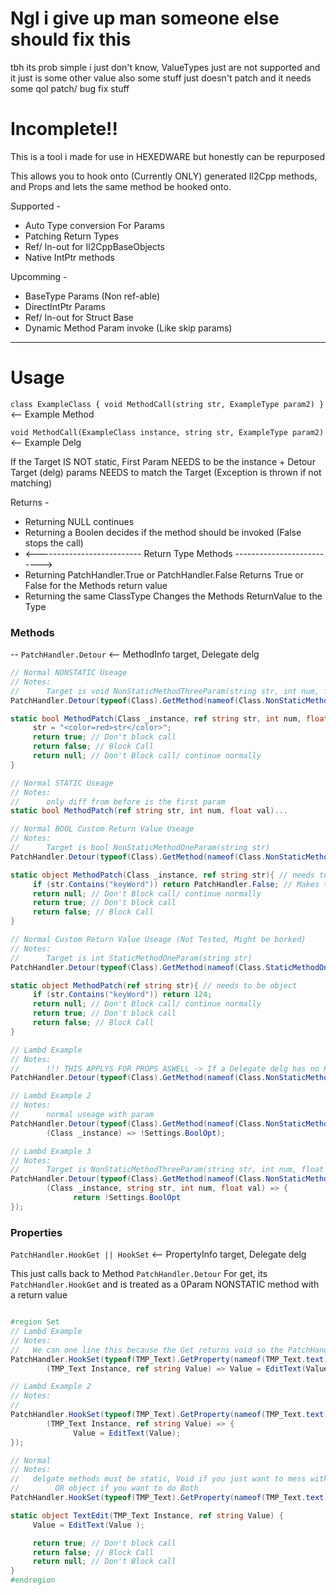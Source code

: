 # Ngl i give up man someone else should fix this
tbh its prob simple i just don't know, ValueTypes just are not supported and it just is some other value
also some stuff just doesn't patch
and it needs some qol patch/ bug fix stuff


# Incomplete!!

This is a tool i made for use in HEXEDWARE but honestly can be repurposed 

This allows you to hook onto (Currently ONLY) generated Il2Cpp methods, and Props
and lets the same method be hooked onto.

Supported - 
* Auto Type conversion For Params
* Patching Return Types
* Ref/ In-out for Il2CppBaseObjects
* Native IntPtr methods


Upcomming - 
* BaseType Params (Non ref-able)
* DirectIntPtr Params
* Ref/ In-out for Struct Base
* Dynamic Method Param invoke (Like skip params)





-------------
# Usage

`class ExampleClass { void MethodCall(string str, ExampleType param2) }` <-- Example Method

`void MethodCall(ExampleClass instance, string str, ExampleType param2)` <-- Example Delg

If the Target IS NOT static, First Param NEEDS to be the instance + Detour Target (delg) params NEEDS to match the Target  (Exception is thrown if not matching) 

Returns - 
* Returning NULL continues
* Returning a Boolen decides if the method should be invoked (False stops the call)
* <-------------------------- Return Type Methods -------------------------->
* Returning PatchHandler.True or PatchHandler.False Returns True or False for the Methods return value
* Returning the same ClassType Changes the Methods ReturnValue to the Type


### Methods
--
`PatchHandler.Detour` <-- MethodInfo target, Delegate delg

```c#
// Normal NONSTATIC Useage
// Notes: 
//      Target is void NonStaticMethodThreeParam(string str, int num, float val)
PatchHandler.Detour(typeof(Class).GetMethod(nameof(Class.NonStaticMethodThreeParam)), MethodPatch);

static bool MethodPatch(Class _instance, ref string str, int num, float val){
     str = "<color=red>str</color>";
     return true; // Don't block call
     return false; // Block Call
     return null; // Don't Block call/ continue normally 
}

// Normal STATIC Useage
// Notes: 
//      only diff from before is the first param
static bool MethodPatch(ref string str, int num, float val)...

// Normal BOOL Custom Return Value Useage
// Notes: 
//      Target is bool NonStaticMethodOneParam(string str)
PatchHandler.Detour(typeof(Class).GetMethod(nameof(Class.NonStaticMethodOneParam)), MethodPatch);

static object MethodPatch(Class _instance, ref string str){ // needs to be object
     if (str.Contains("keyWord")) return PatchHandler.False; // Makes the method return bool false
     return null; // Don't Block call/ continue normally 
     return true; // Don't block call
     return false; // Block Call
}

// Normal Custom Return Value Useage (Not Tested, Might be borked)
// Notes: 
//      Target is int StaticMethodOneParam(string str)
PatchHandler.Detour(typeof(Class).GetMethod(nameof(Class.StaticMethodOneParam)), MethodPatch);

static object MethodPatch(ref string str){ // needs to be object
     if (str.Contains("keyWord")) return 124; 
     return null; // Don't Block call/ continue normally 
     return true; // Don't block call
     return false; // Block Call
}

// Lambd Example
// Notes: 
//      !!! THIS APPLYS FOR PROPS ASWELL -> If a Delegate delg has no Params, its also valid, Same return Rules
PatchHandler.Detour(typeof(Class).GetMethod(nameof(Class.NonStaticMethodNoParam)), () => !Settings.BoolOpt);

// Lambd Example 2
// Notes: 
//      normal useage with param
PatchHandler.Detour(typeof(Class).GetMethod(nameof(Class.NonStaticMethodNoParam)), 
        (Class _instance) => !Settings.BoolOpt);

// Lambd Example 3
// Notes: 
//      Target is NonStaticMethodThreeParam(string str, int num, float val)
PatchHandler.Detour(typeof(Class).GetMethod(nameof(Class.NonStaticMethodThreeParam)), 
        (Class _instance, string str, int num, float val) => {
              return !Settings.BoolOpt
});
```

### Properties
`PatchHandler.HookGet || HookSet` <-- PropertyInfo target, Delegate delg

This just calls back to Method `PatchHandler.Detour`
For get, its `PatchHandler.HookGet` and is treated as a 0Param NONSTATIC method with a return value

```c#

#region Set 
// Lambd Example
// Notes: 
//   We can one line this because the Get returns void so the PatchHandler Ignores the return value
PatchHandler.HookSet(typeof(TMP_Text).GetProperty(nameof(TMP_Text.text)),
        (TMP_Text Instance, ref string Value) => Value = EditText(Value));

// Lambd Example 2
// Notes: 
//   
PatchHandler.HookSet(typeof(TMP_Text).GetProperty(nameof(TMP_Text.text)),
        (TMP_Text Instance, ref string Value) => {
              Value = EditText(Value);
});

// Normal
// Notes: 
//   delgate methods must be static, Void if you just want to mess with calls, bool if you want to block them
//        OR object if you want to do Both 
PatchHandler.HookSet(typeof(TMP_Text).GetProperty(nameof(TMP_Text.text)), TextEdit);

static object TextEdit(TMP_Text Instance, ref string Value) {
     Value = EditText(Value );

     return true; // Don't block call
     return false; // Block Call
     return null; // Don't Block call
}
#endregion



```